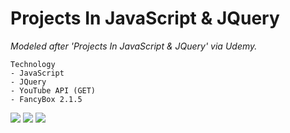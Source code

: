 # Projects In JavaScript & JQuery

_Modeled after 'Projects In JavaScript & JQuery' via Udemy._

```
Technology
- JavaScript
- JQuery
- YouTube API (GET)
- FancyBox 2.1.5
```

![](https://i.imgur.com/PZdALfR.png)
![](https://i.imgur.com/hTZo6tw.png)
![](https://i.imgur.com/vnaXkBe.png)
